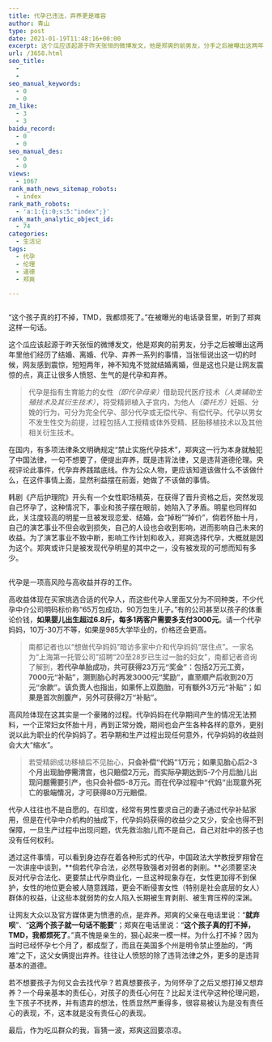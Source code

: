 ```yaml
---
title: 代孕已违法，弃养更是难容
author: 青山
type: post
date: 2021-01-19T11:48:16+00:00
excerpt: 这个瓜应该起源于昨天张恒的微博发文，他是郑爽的前男友，分手之后被曝出这两年里他们经历了结婚、离婚、代孕、弃养一系列的事情，当张恒说出这一切的时候，网友感到震惊，短短两年，神不知鬼不觉就结婚离婚，但是这也只是让网友震惊的点，真正让很多人愤怒、生气的是代孕和弃养。
url: /3658.html
seo_title:
  - 
  - 
seo_manual_keywords:
  - 0
  - 0
zm_like:
  - 3
  - 3
baidu_record:
  - 0
  - 0
seo_manual_des:
  - 0
  - 0
views:
  - 1067
rank_math_news_sitemap_robots:
  - index
rank_math_robots:
  - 'a:1:{i:0;s:5:"index";}'
rank_math_analytic_object_id:
  - 74
categories:
  - 生活记
tags:
  - 代孕
  - 伦理
  - 道德
  - 郑爽

---
```

<div class="wp-block-image">
  <figure class="aligncenter size-large"><a href="https://rmt.dogedoge.com/fetch/lucy/storage/dyyyaa.jpg" loading="lazy" rel="sponsored" data-fancybox="gallery"><img decoding="async" src="https://rmt.dogedoge.com/fetch/lucy/storage/dyyyaa.jpg" alt=""/ alt="代孕已违法，弃养更是难容 - 第1张图片" title="代孕已违法，弃养更是难容 - 第1张图片 | 印记" ></a></figure>
</div>

“这个孩子真的打不掉，TMD，我都烦死了。”在被曝光的电话录音里，听到了郑爽这样一句话。

这个瓜应该起源于昨天张恒的微博发文，他是郑爽的前男友，分手之后被曝出这两年里他们经历了结婚、离婚、代孕、弃养一系列的事情，当张恒说出这一切的时候，网友感到震惊，短短两年，神不知鬼不觉就结婚离婚，但是这也只是让网友震惊的点，真正让很多人愤怒、生气的是代孕和弃养。

<!--more-->

<blockquote class="wp-block-quote">
  <p>
    代孕是指有生育能力的女性<em>（即代孕母亲）</em>借助现代医疗技术<em>（人类辅助生殖技术及其衍生技术）</em>，将受精卵植入子宫内，为他人<em>（委托方）</em>妊娠、分娩的行为，可分为完全代孕、部分代孕或无偿代孕、有偿代孕。代孕以男女不发生性交为前提，过程包括人工授精或体外受精、胚胎移植技术以及其他相关衍生技术。
  </p>
</blockquote>

在国内，有多项法律条文明确规定“禁止实施代孕技术”，郑爽这一行为本身就触犯了中国法律，一句不想要了，便提出弃养，既是违背法律，又是违背道德伦理。央视评论此事件，代孕弃养践踏底线。作为公众人物，更应该知道该做什么不该做什么，在这件事情上面，显然利益摆在前面，她做了不该做的事情。

韩剧《产后护理院》开头有一个女性职场精英，在获得了晋升资格之后，突然发现自己怀孕了，这种情况下，事业和孩子摆在眼前，她陷入了矛盾。明星也同样如此，关注度较高的明星一旦被发现恋爱、结婚，会“掉粉”“掉价”，倘若怀胎十月，自己的演艺事业不但会收到损失，自己的人设也会收到影响，进而影响自己未来的收益。为了演艺事业不致中断，影响工作计划和收入，郑爽选择代孕，大概就是因为这个。郑爽或许只是被发现代孕明星的其中之一，没有被发现的可想而知有多少。

<div class="wp-block-image">
  <figure class="aligncenter size-large"><a href="https://rmt.dogedoge.com/fetch/lucy/storage/daiyun.jpg" loading="lazy" rel="sponsored" data-fancybox="gallery"><img decoding="async" src="https://rmt.dogedoge.com/fetch/lucy/storage/daiyun.jpg" alt=""/ alt="代孕已违法，弃养更是难容 - 第2张图片" title="代孕已违法，弃养更是难容 - 第2张图片 | 印记" ></a></figure>
</div>

代孕是一项高风险与高收益并存的工作。

高收益体现在买家挑选合适的代孕人，而这些代孕人里面又分为不同种类，不少代孕中介公司明码标价称“65万包成功，90万包生儿子。”有的公司甚至以孩子的体重论价钱，**如果婴儿出生超过6.8斤，每多1两客户需要多支付3000元**。请一个代孕妈妈，10万-30万不等，如果是985大学毕业的，价格还会更高。

<blockquote class="wp-block-quote">
  <p>
    南都记者也以“想做代孕妈妈”暗访多家中介和代孕妈妈“居住点”。一家名为“上海第一托管公司”招聘“20至28岁已生过一胎的妇女”，南都记者咨询了解到，<strong>若代孕单胎成功，共可获得23万元“奖金”：包括2万元工资，7000元“补贴”，测到胎心时再发3000元“奖励”，直至顺产后收到20万元“余款”。该负责人也指出，如果怀上双胞胎，可有额外3万元“补贴”；如果是首次剖腹产，另外可获得2万“补贴”。</strong>
  </p>
</blockquote>

高风险体现在这其实是一个豪赌的过程。代孕妈妈在代孕期间产生的情况无法预料，一个正常妇女怀胎十月，再到正常分娩，期间也会产生各种各样的意外，更别说以此为职业的代孕妈妈了。若孕期和生产过程出现任何意外，代孕妈妈的收益则会大大“缩水”。

<blockquote class="wp-block-quote">
  <p>
    若受精卵成功移植后不见胎心，<strong>只会补偿“代妈”1万元；如果见胎心后2-3个月出现胎停需清宫，也只赔偿2万元，而实际孕期达到5-7个月后胎儿出现问题需要引产，也只会补偿5-8万元。而在代孕过程中“代妈”出现意外死亡的极端情况，才可获得80万元赔偿</strong>。
  </p>
</blockquote>

代孕人往往也不是自愿的。在印度，经常有男性要求自己的妻子通过代孕补贴家用，但是在代孕中介机构的抽成下，代孕妈妈获得的收益少之又少，安全也得不到保障，一旦生产过程中出现问题，优先救治胎儿而不是自己，自己对肚中的孩子也没有任何权利。

透过这件事情，可以看到身边存在着各种形式的代孕，中国政法大学教授罗翔曾在一次讲座中谈到，**倘若代孕合法，必然导致强者对弱者的剥削。**必须要坚决反对代孕合法化、更要禁止代孕商业化，一旦这种现象存在，女性更加得不到保护，女性的地位更会被人随意践踏，更会不断侵害女性（特别是社会底层的女人）群体的权益，让这些本就弱势的女人陷入长期被生育剥削、被生育压榨的深渊。

让网友大众以及官方媒体更为愤懑的点，是弃养。郑爽的父亲在电话里说：“**就弃呗**”、“**这两个孩子就一句话不能要**”；郑爽在电话里说：“**这个孩子真的打不掉，TMD，我都烦死了**。”真不愧是亲生的，狠心起来一模一样。为什么打不掉？因为当时已经怀孕七个月了，都成型了，而且在美国多个州是明令禁止堕胎的，“两难”之下，这父女俩提出弃养。往往让人愤怒的除了违背法律之外，更多的是违背基本的道德。

若不想要孩子为何又会去找代孕？若真想要孩子，为何怀孕了之后又想打掉又想弃养？一个母亲基本的责任心，对孩子的责任心何在？比起关注代孕这种伦理问题，生下孩子不抚养，并有遗弃的想法，性质显然严重得多，很容易被认为是没有责任心的表现，不，这本就是没有责任心的表现。

最后，作为吃瓜群众的我，盲猜一波，郑爽这回要凉凉。